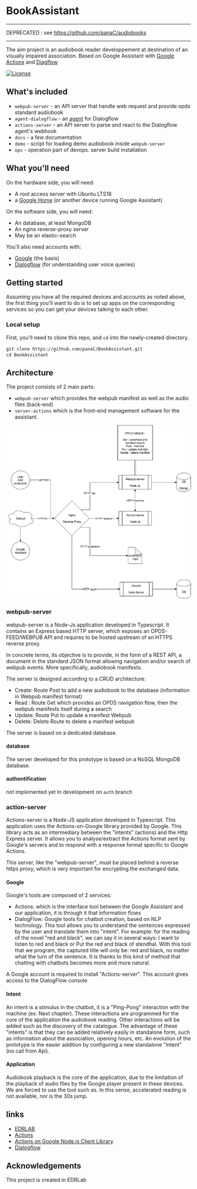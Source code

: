 # BookAssistant


-----

DEPRECATED : see https://github.com/panaC/audiobooks


-----


The aim project is an audiobook reader developpement at destination of an visually impaired association.
Based on Google Assistant with [Google Actions](https://developers.google.com/actions/) and [Diagflow](https://dialogflow.com/)

[![License](https://img.shields.io/badge/License-BSD%203--Clause-blue.svg)](/LICENSE)

## What's included

 - `webpub-server` - an API server that handle web request and provide opds standard audiobook
 - `agent-dialogflow` - an [agent](https://dialogflow.com/docs/agents) for Dialogflow
 - `actions-server` - an API server to parse and react to the Dialogflow agent's webhook
 - `docs` - a few documentation
 - `demo` - script for loading demo audiobook inside `webpub-server`
 - `ops` - operation part of devops. server build installation
 
## What you'll need

On the hardware side, you will need:
 - A root access server with Ubuntu LTS18
 - a [Google Home](https://madeby.google.com/home/) (or another device running Google Assistant)
 
On the software side, you will need:
 - An database, at least MongoDB
 - An nginx reverse-proxy server
 - May be an elastic-search
 
You'll also need accounts with:

- [Google](https://myaccount.google.com/intro) (the basis)
- [Dialogflow](https://dialogflow.com/) (for understanding user voice queries)


## Getting started

Assuming you have all the required devices and accounts as noted above, the first thing you'll want to do is to set up apps on the corresponding services so you can get your devices talking to each other.

### Local setup

First, you'll need to clone this repo, and `cd` into the newly-created directory.

    git clone https://github.com/panaC/BookAssistant.git
    cd BookAssistant

## Architecture

The project consists of 2 main parts:
 - `webpub-server` which provides the webpub manifest as well as the audio files (back-end)
 - `server-actions` which is the front-end management software for the assistant.

![archi](docs/img/archi.png)

### webpub-server

webpub-server is a Node-Js application developed in Typescript.
It contains an Express based HTTP server, which exposes an OPDS-FEED/WEBPUB API and requires to be hosted upstream of an HTTPS reverse proxy.

In concrete terms, its objective is to provide, in the form of a REST API, a document in the standard JSON format allowing navigation and/or search of webpub events. More specifically, audiobook manifests. 

The server is designed according to a CRUD architecture:
 - Create: Route Post to add a new audiobook to the database (information in Webpub manifest format)
 - Read : Route Get which provides an OPDS navigation flow, then the webpub manifests itself during a search
 - Update: Route Put to update a manifest Webpub
 - Delete: Delete Route to delete a manifest webpub

The server is based on a dedicated database.

#### database

The server developed for this prototype is based on a NoSQL MongoDB database.

#### authentification

not implemented yet
In development on `auth` branch

### action-server

Actions-server is a Node-JS application developed in Typescript. This application uses the Actions-on-Google library provided by Google. This library acts as an intermediary between the "intents" (actions) and the Http Express server. It allows you to analyse/extract the Actions format sent by Google's servers and to respond with a response format specific to Google Actions.

This server, like the "webpub-server", must be placed behind a reverse https proxy, which is very important for encrypting the exchanged data.

#### Google

Google's tools are composed of 2 services:
  - Actions: which is the interface tool between the Google Assistant and our application, it is through it that information flows
  - DialogFlow: Google tools for chatbot creation, based on NLP technology. This tool allows you to understand the sentences expressed by the user and translate them into "intent". For example: for the reading of the novel "red and black", we can say it in several ways: I want to listen to red and black or Put the red and black of stendhal. With this tool that we program, the captured title will only be: red and black, no matter what the turn of the sentence. It is thanks to this kind of method that chatting with chatbots becomes more and more natural.

A Google account is required to install "Actions-server". This account gives access to the DialogFlow console

#### Intent 
An intent is a stimulus in the chatbot, it is a "Ping-Pong" interaction with the machine (ex: Next chapter). These interactions are programmed for the core of the application the audiobook reading. Other interactions will be added such as the discovery of the catalogue. The advantage of these "intents" is that they can be added relatively easily in standalone form, such as information about the association, opening hours, etc.
An evolution of the prototype is the easier addition by configuring a new standalone "intent" (no call from Api).

#### Application
Audiobook playback is the core of the application, due to the limitation of the playback of audio files by the Google player present in these devices. We are forced to use the tool such as. In this sense, accelerated reading is not available, nor is the 30s jump.

## links

- [EDRLAB](https://edrlab.org)
- [Actions](https://developers.google.com/actions/)
- [Actions on Google Node.js Client Library](https://developers.google.com/actions/tools/nodejs-client-library)
- [Dialogflow](https://dialogflow.com/docs)

## Acknowledgements

This project is created in EDRLab
